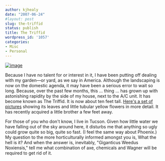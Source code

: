 ```yaml
---
author: kjhealy
date: "2007-06-24"
#layout: post
slug: the-triffid
status: publish
title: The Triffid
wordpress_id: '1057'
categories:
- Misc
- Personal
---
```


[![image](http://farm2.static.flickr.com/1040/615640249_fad1b14a63_m.jpg)](http://www.flickr.com/photos/kjhealy/615640249/ "photo sharing")

Because I have no talent for or interest in it, I have been putting off dealing with my garden—or yard, as we say in America. Although the landscaping is now on the domestic agenda, it may have been a serious error to wait so long. Because, over the past few months, this … thing … has grown up with astonishing rapidity by the side of my house, next to the A/C unit. It has become known as The Triffid. It is now about ten feet tall. [Here's a set of pictures](http://www.flickr.com/photos/kjhealy/sets/72157600470697271/) showing its leaves and little tubular yellow flowers in more detail. It has recently acquired a little brother a few feet away.

For those of you who don't know, I live in Tucson. Given how little water we have falling out of the sky around here, it disturbs me that anything so ugly could grow quite so big, quite so fast. (I feel the same way about Phoenix.) My question to the more horticulturally informed amongst you is, What the hell is it? And when the answer is, inevitably, "Giganticus Weedus Noxiensis," tell me what combination of axe, chemicals and Wagner will be required to get rid of it.
